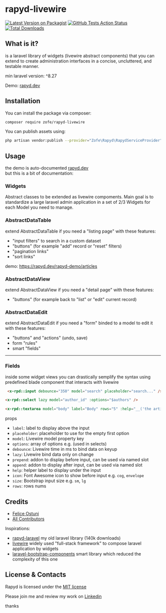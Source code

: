# rapyd-livewire

[![Latest Version on Packagist](https://img.shields.io/packagist/v/zofe/rapyd-livewire.svg?style=flat-square)](https://packagist.org/packages/zofe/rapyd-livewire)
[![GitHub Tests Action Status](https://img.shields.io/github/workflow/status/zofe/rapyd-livewire/Tests?label=Tests)](https://github.com/zofe/rapyd-livewire/actions?query=workflow%3ATests+branch%3Amaster)
[![Total Downloads](https://img.shields.io/packagist/dt/zofe/rapyd-livewire.svg?style=flat-square)](https://packagist.org/packages/zofe/rapyd-livewire)


## What is it?

is a laravel library of widgets (livewire abstract components) that you can extend to create administration interfaces in a concise, uncluttered, and testable manner.

min laravel version: ^8.27


Demo: [rapyd.dev](https://rapyd.dev/rapyd-demo)  


## Installation

You can install the package via composer:

```bash
composer require zofe/rapyd-livewire
```



You can publish assets using:
```bash
php artisan vendor:publish --provider="Zofe\Rapyd\RapydServiceProvider" --tag="public"
```


## Usage

the demo is auto-documented [rapyd.dev](https://rapyd.dev/rapyd-demo)  
but this is a bit of documentation:

### Widgets

Abstract classes to be extended as livewire compoments.
Main goal is to standardize a large laravel admin application in a set of 2/3 Widgets for each Model you need to manage.

### AbstractDataTable
extend AbstractDataTable if you need a "listing page" with these features:
- "input filters" to search in a custom dataset 
- "buttons" (for example "add" record or "reset" filters)
- "pagination links"
- "sort links"   

demo: https://rapyd.dev/rapyd-demo/articles


### AbstractDataView
extend AbstractDataView if you need a "detail page" with these features:  

- "buttons" (for example back to "list" or "edit" current record)


### AbstractDataEdit
extend AbstractDataEdit if you need a "form" binded to a model to edit it with these features:  

- "buttons" and "actions" (undo, save)
- form "rules"
- smart "fields"

---
### Fields 

inside some widget views you can drastically semplify the syntax using 
predefined blade component that interacts with livewire

```html
 <x-rpd::input debounce="350" model="search" placeholder="search..." />
```

```html
<x-rpd::select lazy model="author_id" :options="$authors" />
```

```html
<x-rpd::textarea model="body" label="Body" rows="5" :help="__('the article summary')"/>
```

props

- `label`: label to display above the input
- `placeholder`: placeholder to use for the empty first option
- `model`: Livewire model property key
- `options`: array of options e.g. (used in selects)
- `debounce`: Livewire time in ms to bind data on keyup
- `lazy`: Livewire bind data only on change
- `prepend`: addon to display before input, can be used via named slot
- `append`: addon to display after input, can be used via named slot
- `help`: helper label to display under the input
- `icon`: Font Awesome icon to show before input e.g. `cog`, `envelope`
- `size`: Bootstrap input size e.g. `sm`, `lg`
- `rows`: rows nums




## Credits

- [Felice Ostuni](https://github.com/zofe)
- [All Contributors](../../contributors)


Inspirations:

- [rapyd-laravel](https://github.com/zofe/rapyd-laravel) my old laravel library (140k downloads)
- [livewire](https://laravel-livewire.com/)  widely used "full-stack framework" to compose laravel application by widgets
- [laravel-bootstrap-components](https://github.com/bastinald/laravel-bootstrap-components) smart library which reduced the complexity of this one



## License & Contacts

Rapyd is licensed under the [MIT license](http://opensource.org/licenses/MIT)

Please join me and review my work on [Linkedin](https://www.linkedin.com/in/feliceostuni/)

thanks



